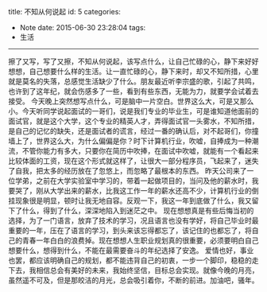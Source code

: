 title: 不知从何说起
id: 5
categories:
  - Note
date: 2015-06-30 23:28:04
tags:
  - 生活
---
擦了又写，写了又擦，不知从何说起，该写点什么，让自己忙碌的心，静下来好好想想，自己想要什么样的生活。让一直忙碌的心，静下来时，却又不知所措，心里就是莫名的失落，总感觉生活缺少了什么。朋友最近听李宗盛的歌，引起了共鸣，也许到了这年纪，就会伤感多了一些，看到有些东西，无能为力，就要学会试着去接受。
今天晚上突然想写点什么，可是脑中一片空白。世界这么大，可是又那么小。今天听同学说起面试的一哥们，说是我们专业的毕业生，可是谁知道他面前的面试官，就是这个大学，这个专业的精英人才，弄得面试官一头雾水，不知所措，是自己的记忆的缺失，还是面试者的谎言，经过一番的确认后，对不起哥们，你撞墙上了，世界这么大，为什么偏偏是你？时下计算机行业，吹嘘，自捧成为一种潮流，不管你能力有多大，只要你在简历中吹捧，在面试中吹嘘，就能有一个看起来比较体面的工资，现在这个形式就这样了，让很大一部分程序员，飞起来了，迷失了自我，把太多的经历放在了忽悠上，而忽略了最根本的东西。
昨天公司来了一位学弟，之前在大学实验室中学习的，带着一起做项目的，当问及他的薪水时，我要哭了，刚从大学出来的薪水，比我这工作一年的薪水还高不少，计算机行业的倒挂现象很是明显，顿时让我无地自容。反观一下，我这一年到底做了什么，我又留下了什么，得到了什么，深深地陷入到迷茫之中。
现在想想真是有些后悔当初的选择，为了一门语言，放弃了技术的学习，况且语言也没有学好，将自己毕业时最重要的一年，压在了语言的学习，到头来该忘得都忘了，该记住的也都忘了，将自己的青春一年白白的浪费掉。现在想想人生职业规划真的很重要，必须要明白自己想要什么，想得到什么，不能在最需要奋斗的年纪选择了安逸。
爱情也好，事业也罢，都应该明确自己的规划，都不能违背自己的初衷，一步一个脚印，稳稳的走下去，我相信总会有美好的未来，我始终坚信，目标总会实现。就像今晚的月亮，虽然遥不可及，但是那皎洁的月光，总会吸引着你，不断的前进。加油吧，骚年。

    